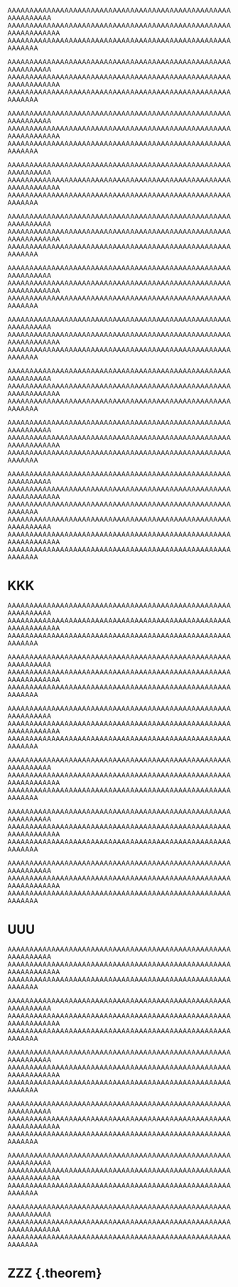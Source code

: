 

AAAAAAAAAAAAAAAAAAAAAAAAAAAAAAAAAAAAAAAAAAAAAAAAAAAAAAAAAAAAA
AAAAAAAAAAAAAAAAAAAAAAAAAAAAAAAAAAAAAAAAAAAAAAAAAAAAAAAAAAAAAAA
AAAAAAAAAAAAAAAAAAAAAAAAAAAAAAAAAAAAAAAAAAAAAAAAAAAAAAAAAA


AAAAAAAAAAAAAAAAAAAAAAAAAAAAAAAAAAAAAAAAAAAAAAAAAAAAAAAAAAAAA
AAAAAAAAAAAAAAAAAAAAAAAAAAAAAAAAAAAAAAAAAAAAAAAAAAAAAAAAAAAAAAA
AAAAAAAAAAAAAAAAAAAAAAAAAAAAAAAAAAAAAAAAAAAAAAAAAAAAAAAAAA

AAAAAAAAAAAAAAAAAAAAAAAAAAAAAAAAAAAAAAAAAAAAAAAAAAAAAAAAAAAAA
AAAAAAAAAAAAAAAAAAAAAAAAAAAAAAAAAAAAAAAAAAAAAAAAAAAAAAAAAAAAAAA
AAAAAAAAAAAAAAAAAAAAAAAAAAAAAAAAAAAAAAAAAAAAAAAAAAAAAAAAAA

AAAAAAAAAAAAAAAAAAAAAAAAAAAAAAAAAAAAAAAAAAAAAAAAAAAAAAAAAAAAA
AAAAAAAAAAAAAAAAAAAAAAAAAAAAAAAAAAAAAAAAAAAAAAAAAAAAAAAAAAAAAAA
AAAAAAAAAAAAAAAAAAAAAAAAAAAAAAAAAAAAAAAAAAAAAAAAAAAAAAAAAA

AAAAAAAAAAAAAAAAAAAAAAAAAAAAAAAAAAAAAAAAAAAAAAAAAAAAAAAAAAAAA
AAAAAAAAAAAAAAAAAAAAAAAAAAAAAAAAAAAAAAAAAAAAAAAAAAAAAAAAAAAAAAA
AAAAAAAAAAAAAAAAAAAAAAAAAAAAAAAAAAAAAAAAAAAAAAAAAAAAAAAAAA

AAAAAAAAAAAAAAAAAAAAAAAAAAAAAAAAAAAAAAAAAAAAAAAAAAAAAAAAAAAAA
AAAAAAAAAAAAAAAAAAAAAAAAAAAAAAAAAAAAAAAAAAAAAAAAAAAAAAAAAAAAAAA
AAAAAAAAAAAAAAAAAAAAAAAAAAAAAAAAAAAAAAAAAAAAAAAAAAAAAAAAAA

AAAAAAAAAAAAAAAAAAAAAAAAAAAAAAAAAAAAAAAAAAAAAAAAAAAAAAAAAAAAA
AAAAAAAAAAAAAAAAAAAAAAAAAAAAAAAAAAAAAAAAAAAAAAAAAAAAAAAAAAAAAAA
AAAAAAAAAAAAAAAAAAAAAAAAAAAAAAAAAAAAAAAAAAAAAAAAAAAAAAAAAA

AAAAAAAAAAAAAAAAAAAAAAAAAAAAAAAAAAAAAAAAAAAAAAAAAAAAAAAAAAAAA
AAAAAAAAAAAAAAAAAAAAAAAAAAAAAAAAAAAAAAAAAAAAAAAAAAAAAAAAAAAAAAA
AAAAAAAAAAAAAAAAAAAAAAAAAAAAAAAAAAAAAAAAAAAAAAAAAAAAAAAAAA

AAAAAAAAAAAAAAAAAAAAAAAAAAAAAAAAAAAAAAAAAAAAAAAAAAAAAAAAAAAAA
AAAAAAAAAAAAAAAAAAAAAAAAAAAAAAAAAAAAAAAAAAAAAAAAAAAAAAAAAAAAAAA
AAAAAAAAAAAAAAAAAAAAAAAAAAAAAAAAAAAAAAAAAAAAAAAAAAAAAAAAAA

AAAAAAAAAAAAAAAAAAAAAAAAAAAAAAAAAAAAAAAAAAAAAAAAAAAAAAAAAAAAA
AAAAAAAAAAAAAAAAAAAAAAAAAAAAAAAAAAAAAAAAAAAAAAAAAAAAAAAAAAAAAAA
AAAAAAAAAAAAAAAAAAAAAAAAAAAAAAAAAAAAAAAAAAAAAAAAAAAAAAAAAA
AAAAAAAAAAAAAAAAAAAAAAAAAAAAAAAAAAAAAAAAAAAAAAAAAAAAAAAAAAAAA
AAAAAAAAAAAAAAAAAAAAAAAAAAAAAAAAAAAAAAAAAAAAAAAAAAAAAAAAAAAAAAA
AAAAAAAAAAAAAAAAAAAAAAAAAAAAAAAAAAAAAAAAAAAAAAAAAAAAAAAAAA

KKK
================================================================================


AAAAAAAAAAAAAAAAAAAAAAAAAAAAAAAAAAAAAAAAAAAAAAAAAAAAAAAAAAAAA
AAAAAAAAAAAAAAAAAAAAAAAAAAAAAAAAAAAAAAAAAAAAAAAAAAAAAAAAAAAAAAA
AAAAAAAAAAAAAAAAAAAAAAAAAAAAAAAAAAAAAAAAAAAAAAAAAAAAAAAAAA

AAAAAAAAAAAAAAAAAAAAAAAAAAAAAAAAAAAAAAAAAAAAAAAAAAAAAAAAAAAAA
AAAAAAAAAAAAAAAAAAAAAAAAAAAAAAAAAAAAAAAAAAAAAAAAAAAAAAAAAAAAAAA
AAAAAAAAAAAAAAAAAAAAAAAAAAAAAAAAAAAAAAAAAAAAAAAAAAAAAAAAAA

AAAAAAAAAAAAAAAAAAAAAAAAAAAAAAAAAAAAAAAAAAAAAAAAAAAAAAAAAAAAA
AAAAAAAAAAAAAAAAAAAAAAAAAAAAAAAAAAAAAAAAAAAAAAAAAAAAAAAAAAAAAAA
AAAAAAAAAAAAAAAAAAAAAAAAAAAAAAAAAAAAAAAAAAAAAAAAAAAAAAAAAA

AAAAAAAAAAAAAAAAAAAAAAAAAAAAAAAAAAAAAAAAAAAAAAAAAAAAAAAAAAAAA
AAAAAAAAAAAAAAAAAAAAAAAAAAAAAAAAAAAAAAAAAAAAAAAAAAAAAAAAAAAAAAA
AAAAAAAAAAAAAAAAAAAAAAAAAAAAAAAAAAAAAAAAAAAAAAAAAAAAAAAAAA

AAAAAAAAAAAAAAAAAAAAAAAAAAAAAAAAAAAAAAAAAAAAAAAAAAAAAAAAAAAAA
AAAAAAAAAAAAAAAAAAAAAAAAAAAAAAAAAAAAAAAAAAAAAAAAAAAAAAAAAAAAAAA
AAAAAAAAAAAAAAAAAAAAAAAAAAAAAAAAAAAAAAAAAAAAAAAAAAAAAAAAAA

AAAAAAAAAAAAAAAAAAAAAAAAAAAAAAAAAAAAAAAAAAAAAAAAAAAAAAAAAAAAA
AAAAAAAAAAAAAAAAAAAAAAAAAAAAAAAAAAAAAAAAAAAAAAAAAAAAAAAAAAAAAAA
AAAAAAAAAAAAAAAAAAAAAAAAAAAAAAAAAAAAAAAAAAAAAAAAAAAAAAAAAA

UUU
================================================================================



AAAAAAAAAAAAAAAAAAAAAAAAAAAAAAAAAAAAAAAAAAAAAAAAAAAAAAAAAAAAA
AAAAAAAAAAAAAAAAAAAAAAAAAAAAAAAAAAAAAAAAAAAAAAAAAAAAAAAAAAAAAAA
AAAAAAAAAAAAAAAAAAAAAAAAAAAAAAAAAAAAAAAAAAAAAAAAAAAAAAAAAA

AAAAAAAAAAAAAAAAAAAAAAAAAAAAAAAAAAAAAAAAAAAAAAAAAAAAAAAAAAAAA
AAAAAAAAAAAAAAAAAAAAAAAAAAAAAAAAAAAAAAAAAAAAAAAAAAAAAAAAAAAAAAA
AAAAAAAAAAAAAAAAAAAAAAAAAAAAAAAAAAAAAAAAAAAAAAAAAAAAAAAAAA

AAAAAAAAAAAAAAAAAAAAAAAAAAAAAAAAAAAAAAAAAAAAAAAAAAAAAAAAAAAAA
AAAAAAAAAAAAAAAAAAAAAAAAAAAAAAAAAAAAAAAAAAAAAAAAAAAAAAAAAAAAAAA
AAAAAAAAAAAAAAAAAAAAAAAAAAAAAAAAAAAAAAAAAAAAAAAAAAAAAAAAAA

AAAAAAAAAAAAAAAAAAAAAAAAAAAAAAAAAAAAAAAAAAAAAAAAAAAAAAAAAAAAA
AAAAAAAAAAAAAAAAAAAAAAAAAAAAAAAAAAAAAAAAAAAAAAAAAAAAAAAAAAAAAAA
AAAAAAAAAAAAAAAAAAAAAAAAAAAAAAAAAAAAAAAAAAAAAAAAAAAAAAAAAA

AAAAAAAAAAAAAAAAAAAAAAAAAAAAAAAAAAAAAAAAAAAAAAAAAAAAAAAAAAAAA
AAAAAAAAAAAAAAAAAAAAAAAAAAAAAAAAAAAAAAAAAAAAAAAAAAAAAAAAAAAAAAA
AAAAAAAAAAAAAAAAAAAAAAAAAAAAAAAAAAAAAAAAAAAAAAAAAAAAAAAAAA

AAAAAAAAAAAAAAAAAAAAAAAAAAAAAAAAAAAAAAAAAAAAAAAAAAAAAAAAAAAAA
AAAAAAAAAAAAAAAAAAAAAAAAAAAAAAAAAAAAAAAAAAAAAAAAAAAAAAAAAAAAAAA
AAAAAAAAAAAAAAAAAAAAAAAAAAAAAAAAAAAAAAAAAAAAAAAAAAAAAAAAAA

ZZZ {.theorem}
================================================================================